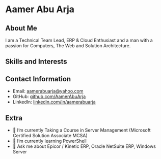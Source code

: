 # Aamer Abu Arja

## About Me
I am a Technical Team Lead, ERP & Cloud Enthusiast and a man with a passion for Computers, The Web and  Solution Architecture.

## Skills and Interests
<!--
<table>
 <tr>
  <td><img src="images/c-sharp.png" alt="C#" width="240" height="180" /></td>
  <td><img src=".png" alt="HTML" width="240" height="180" /></td>
  <td><img src=".png" alt="Azure" width="240" height="180" /></td>
  <td><img src=".png" alt="JavaScript" width="240" height="180" /></td>
  <td><img src=".png" alt="Vue" width="240" height="180" /></td>
 </tr>
 <tr>
  <td><img src=".png" alt="SuiteScript" width="240" height="180" /></td>
  <td><img src=".png" alt="Blazor" width="240" height="180" /></td>
  <td><img src=".png" alt="Entity Framework" width="240" height="180" /></td>
  <td><img src=".png" alt="SQL" width="240" height="180" /></td>
  <td><img src=".png" alt=".NET MAUI" width="240" height="180" /></td>
 </tr>
 <tr>
  <td><img src=".png" alt="Python" width="240" height="180" /></td>
  <td><img src=".png" alt="Epicor" width="240" height="180" /></td>
  <td><img src=".png" alt="NetSuite" width="240" height="180" /></td>
  <td><img src=".png" alt="ASP.NET" width="240" height="180" /></td>
  <td><img src=".png" alt="WinUI" width="240" height="180" /></td>
 </tr>
 <tr>
  <td><img src=".png" alt="XML" width="240" height="180" /></td>
  <td><img src=".png" alt=".NET Core" width="240" height="180" /></td>
  <td><img src=".png" alt="" width="240" height="180" /></td>
  <td><img src=".png" alt="" width="240" height="180" /></td>
  <td><img src=".png" alt="" width="240" height="180" /></td>
 </tr>
</table>
-->

<!--
## Experience
### Software Developer at XYZ Corporation
*2018 - Present*

- Developed and maintained web applications using C#, ASP.NET, and MVC framework.
- Collaborated with cross-functional teams to deliver high-quality software solutions.
- Designed and optimized database schemas using SQL and Entity Framework.
- Implemented RESTful APIs for seamless integration with external systems.
- Utilized Git for version control and team collaboration.

### Freelance C# Developer
*2015 - 2018*

- Worked on diverse client projects, providing tailored C# solutions for their specific needs.
- Developed responsive web interfaces using HTML, CSS, and JavaScript.
- Designed and implemented database structures using SQL and Entity Framework.
- Delivered projects within agreed timelines, ensuring high-quality code and client satisfaction.

## Education
### Bachelor of Science in Computer Science
*University of ABC*
*2012 - 2016*

## Projects
- **E-commerce Web Application:** Developed a feature-rich e-commerce platform using C#, ASP.NET MVC, and MySQL. Implemented shopping cart functionality, order management, and secure payment integration.
- **Inventory Management System:** Designed and built a robust inventory management system for a retail client using C#, Entity Framework, and SQL Server. Integrated barcode scanning and reporting features for efficient stock management.
-->

## Contact Information
- Email: aamerabuarja@yahoo.com
- GitHub: [github.com/AamerAbuArja](https://github.com/aamerabuarja)
- LinkedIn: [linkedin.com/in/aamerabuarja](https://linkedin.com/in/aamerabuarja)

## Extra
- 🔭 I’m currently Taking a Course in Server Management (Microsoft Certified Solution Associate MCSA)
- 🌱 I’m currently learning PowerShell
- 💬 Ask me about Epicor / Kinetic ERP, Oracle NetSuite ERP, Windows Server

<!--
**AamerAbuArja/AamerAbuArja** is a ✨ _special_ ✨ repository because its `README.md` (this file) appears on your GitHub profile.

Here are some ideas to get you started:

- 📫 How to reach me: ...
- ⚡ Fun fact: ...
- 👯 I’m looking to collaborate on ...
- 🤔 I’m looking for help with ...
-->
